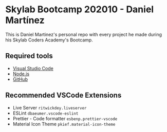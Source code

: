 # Skylab Bootcamp 202010 - Daniel Martínez

This is Daniel Martinez's personal repo with every project he made during his Skylab Coders Academy's Bootcamp.

## Required tools

- [Visual Studio Code](https://code.visualstudio.com/)
- [Node.js](https://nodejs.org/)
- [GitHub](http://github.com/)

## Recommended VSCode Extensions

- Live Server `ritwickdey.liveserver`
- ESLint `dbaeumer.vscode-eslint`
- Prettier - Code formatter `esbenp.prettier-vscode`
- Material Icon Theme `pkief.material-icon-theme`
